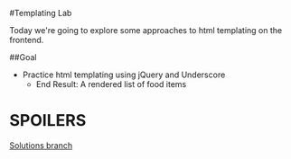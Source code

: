 #Templating Lab

Today we're going to explore some approaches to html templating on the frontend.

##Goal

* Practice html templating using jQuery and Underscore
    - End Result: A rendered list of food items


# SPOILERS

[Solutions branch](https://github.com/sf-wdi-18/templating_lab/tree/solution)
